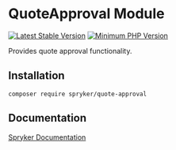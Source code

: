 # QuoteApproval Module
[![Latest Stable Version](https://poser.pugx.org/spryker/quote-approval/v/stable.svg)](https://packagist.org/packages/spryker/quote-approval)
[![Minimum PHP Version](https://img.shields.io/badge/php-%3E%3D%208.3-8892BF.svg)](https://php.net/)

Provides quote approval functionality.

## Installation

```
composer require spryker/quote-approval
```

## Documentation

[Spryker Documentation](https://docs.spryker.com)
